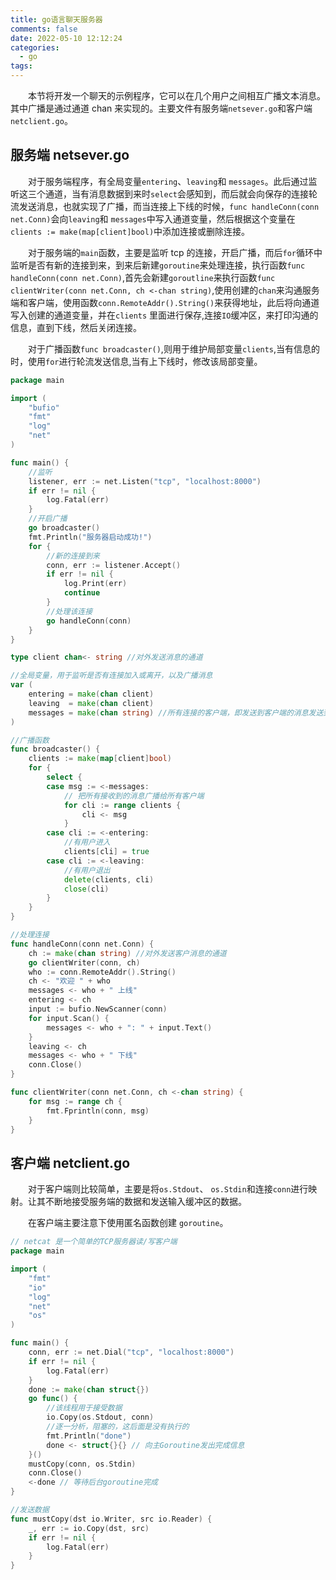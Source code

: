 ```yaml
---
title: go语言聊天服务器
comments: false
date: 2022-05-10 12:12:24
categories:
  - go
tags:
---
```


&emsp;&emsp;本节将开发一个聊天的示例程序，它可以在几个用户之间相互广播文本消息。其中广播是通过通道 chan 来实现的。主要文件有服务端`netsever.go`和客户端`netclient.go`。

## 服务端 netsever.go

&emsp;&emsp;对于服务端程序，有全局变量`entering`、`leaving`和 `messages`。此后通过监听这三个通道，当有消息数据到来时`select`会感知到，而后就会向保存的连接轮流发送消息，也就实现了广播，而当连接上下线的时候，`func handleConn(conn net.Conn)`会向`leaving`和 `messages`中写入通道变量，然后根据这个变量在`clients := make(map[client]bool)`中添加连接或删除连接。

&emsp;&emsp;对于服务端的`main`函数，主要是监听 tcp 的连接，开启广播，而后`for`循环中监听是否有新的连接到来，到来后新建`goroutine`来处理连接，执行函数`func handleConn(conn net.Conn)`,首先会新建`goroutline`来执行函数`func clientWriter(conn net.Conn, ch <-chan string)`,使用创建的`chan`来沟通服务端和客户端，使用函数`conn.RemoteAddr().String()`来获得地址，此后将向通道写入创建的通道变量，并在`clients` 里面进行保存,连接`IO`缓冲区，来打印沟通的信息，直到下线，然后关闭连接。

&emsp;&emsp;对于广播函数`func broadcaster()`,则用于维护局部变量`clients`,当有信息的时，使用`for`进行轮流发送信息,当有上下线时，修改该局部变量。

```go
package main

import (
	"bufio"
	"fmt"
	"log"
	"net"
)

func main() {
	//监听
	listener, err := net.Listen("tcp", "localhost:8000")
	if err != nil {
		log.Fatal(err)
	}
	//开启广播
	go broadcaster()
	fmt.Println("服务器启动成功!")
	for {
		//新的连接到来
		conn, err := listener.Accept()
		if err != nil {
			log.Print(err)
			continue
		}
		//处理该连接
		go handleConn(conn)
	}
}

type client chan<- string //对外发送消息的通道

//全局变量，用于监听是否有连接加入或离开，以及广播消息
var (
	entering = make(chan client)
	leaving  = make(chan client)
	messages = make(chan string) //所有连接的客户端，即发送到客户端的消息发送到messages中
)

//广播函数
func broadcaster() {
	clients := make(map[client]bool)
	for {
		select {
		case msg := <-messages:
			// 把所有接收到的消息广播给所有客户端
			for cli := range clients {
				cli <- msg
			}
		case cli := <-entering:
			//有用户进入
			clients[cli] = true
		case cli := <-leaving:
			//有用户退出
			delete(clients, cli)
			close(cli)
		}
	}
}

//处理连接
func handleConn(conn net.Conn) {
	ch := make(chan string) //对外发送客户消息的通道
	go clientWriter(conn, ch)
	who := conn.RemoteAddr().String()
	ch <- "欢迎 " + who
	messages <- who + " 上线"
	entering <- ch
	input := bufio.NewScanner(conn)
	for input.Scan() {
		messages <- who + ": " + input.Text()
	}
	leaving <- ch
	messages <- who + " 下线"
	conn.Close()
}

func clientWriter(conn net.Conn, ch <-chan string) {
	for msg := range ch {
		fmt.Fprintln(conn, msg)
	}
}
```

## 客户端 netclient.go

&emsp;&emsp;对于客户端则比较简单，主要是将`os.Stdout`、
`os.Stdin`和连接`conn`进行映射。让其不断地接受服务端的数据和发送输入缓冲区的数据。

&emsp;&emsp;在客户端主要注意下使用匿名函数创建 `goroutine`。

```go
// netcat 是一个简单的TCP服务器读/写客户端
package main

import (
	"fmt"
	"io"
	"log"
	"net"
	"os"
)

func main() {
	conn, err := net.Dial("tcp", "localhost:8000")
	if err != nil {
		log.Fatal(err)
	}
	done := make(chan struct{})
	go func() {
		//该线程用于接受数据
		io.Copy(os.Stdout, conn)
		//逐一分析，阻塞的，这后面是没有执行的
		fmt.Println("done")
		done <- struct{}{} // 向主Goroutine发出完成信息
	}()
	mustCopy(conn, os.Stdin)
	conn.Close()
	<-done // 等待后台goroutine完成
}

//发送数据
func mustCopy(dst io.Writer, src io.Reader) {
	_, err := io.Copy(dst, src)
	if err != nil {
		log.Fatal(err)
	}
}
```
